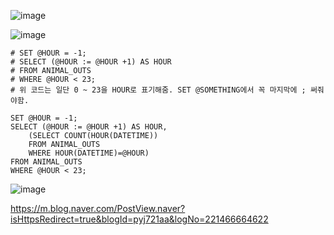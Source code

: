 ![image](https://user-images.githubusercontent.com/84604563/151903203-072e42de-cf1e-499b-af83-26132dcf329d.png)

![image](https://user-images.githubusercontent.com/84604563/151903220-274a248d-71bf-4569-ad0e-cba30470fe6e.png)


```mysql
# SET @HOUR = -1;
# SELECT (@HOUR := @HOUR +1) AS HOUR
# FROM ANIMAL_OUTS
# WHERE @HOUR < 23;
# 위 코드는 일단 0 ~ 23을 HOUR로 표기해줌. SET @SOMETHING에서 꼭 마지막에 ; 써줘야함.

SET @HOUR = -1;
SELECT (@HOUR := @HOUR +1) AS HOUR,
    (SELECT COUNT(HOUR(DATETIME)) 
    FROM ANIMAL_OUTS 
    WHERE HOUR(DATETIME)=@HOUR) 
FROM ANIMAL_OUTS
WHERE @HOUR < 23;
```
![image](https://user-images.githubusercontent.com/84604563/151709340-66957190-4501-4076-94fa-4c035130f2e4.png)

https://m.blog.naver.com/PostView.naver?isHttpsRedirect=true&blogId=pyj721aa&logNo=221466664622
